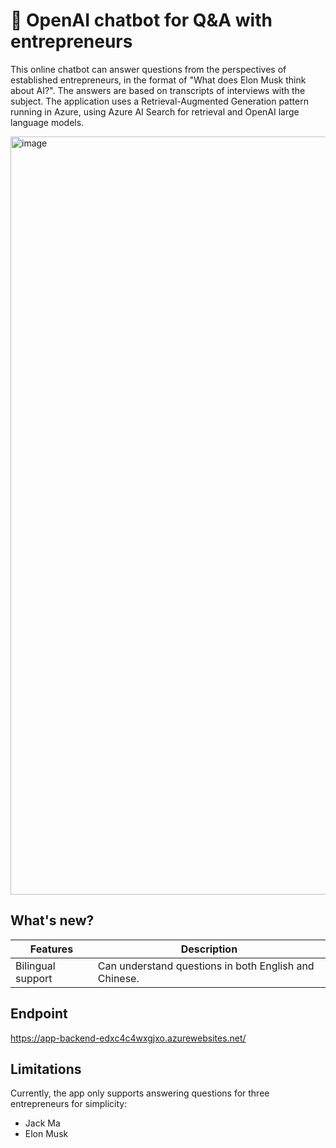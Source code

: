 # 🤖 OpenAI chatbot for Q&A with entrepreneurs

This online chatbot can answer questions from the perspectives of established entrepreneurs, in the format of "What does Elon Musk think about AI?". The answers are based on transcripts of interviews with the subject. The application uses a Retrieval-Augmented Generation pattern running in Azure, using Azure AI Search for retrieval and OpenAI large language models.

<img width="1213" alt="image" src="https://github.com/AshleyZhao/ai-rag-entrepreneur-qa/assets/22757766/038ea278-ca7d-4d2c-ae3a-b0cbcdbac282">


## What's new?

| Features | Description |
| -- | -- |
| Bilingual support | Can understand questions in both English and Chinese. |

## Endpoint

https://app-backend-edxc4c4wxgjxo.azurewebsites.net/

## Limitations

Currently, the app only supports answering questions for three entrepreneurs for simplicity:
- Jack Ma
- Elon Musk
